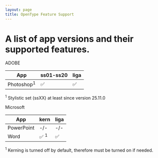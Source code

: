 ```yaml
---
layout: page
title: OpenType Feature Support
---
```


# A list of app versions and their supported features.

ADOBE

| App                    | ss01-ss20     | liga |
| ---------------------- | ------------- |----- |
| Photoshop<sup>1</sup>  |  ✅           | ✅    |

<sup>1</sup> Stylistic set (ssXX) at least since version 25.11.0

Microsoft

| App             | kern  | liga |
| --------------- | ----- |----- |
| PowerPoint      |  -/-  | -/-  |
| Word            |  ✅ <sup>1</sup>| ✅ |


<sup>1</sup> Kerning is turned off by default, therefore must be turned on if needed.
